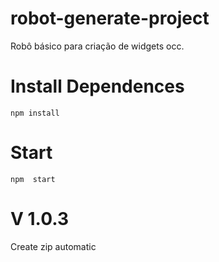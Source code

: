 # robot-generate-project
Robô básico para criação de widgets occ.

# Install Dependences
``` npm install ```

# Start
``` npm  start ```

# V 1.0.3

Create zip automatic
